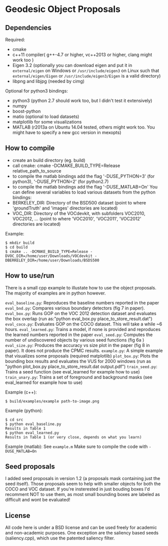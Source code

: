 Geodesic Object Proposals
=========================

Dependencies
------------
Required:
 * cmake
 * c++11 compiler( g++-4.7 or higher, vc++2013 or higher, clang might work too )
 * Eigen 3.2 (optionally you can download eigen and put it in `external/eigen` on Windows or `/usr/include/eigen3` on Linux such that `external/eigen/Eigen` or `/usr/include/eigen3/Eigen` is a valid directory)
 * libpng and libjpg (needed by cimg)

Optional for python3 bindings:
 * python3 (python 2.7 should work too, but I didn't test it extensively)
 * numpy
 * boost-python
 * matio (optional to load datasets)
 * matplotlib for some visualizations
 * MATLAB (r2013a on Ubuntu 14.04 tested, others might work too. You might have to specify a new gcc version in mexopts)

How to compile
--------------
 * create an build directory (eg. build)
 * call cmake: cmake -DCMAKE_BUILD_TYPE=Release relative_path_to_source
 * to compile the matlab bindings add the flag '-DUSE_PYTHON=3' (for python3), '-DUSE_PYTHON=2' (for python2.7)
 * to compile the matlab bindings add the flag '-DUSE_MATLAB=On'
You can define several variables to load various datasets from the python bindings:
 * BERKELEY_DIR: Directory of the BSD500 dataset (point to where 'groundTruth' and 'images' directories are located)
 * VOC_DIR: Directory of the VOCdevkit, with subfolders VOC2010, VOC2012, ... (point to where 'VOC2010', 'VOC2011', 'VOC2012' directories are located)

Example:
```
$ mkdir build
$ cd build
$ cmake .. -DCMAKE_BUILD_TYPE=Release -DVOC_DIR=/home/user/Downloads/VOCdevkit -DBERKELEY_DIR=/home/user/Downloads/BSDS500
```

How to use/run
--------------
There is a small cpp example to illustate how to use the object proposals. The majority of examples are in python however.

`eval_baseline.py`: Reproduces the baseline numbers reported in the paper
`eval_bnd.py`: Compares various boundary detectors (fig 7 in paper).
`eval_box.py`: Runs GOP on the VOC 2012 detection dataset and evaluates the box overlap (run as:"python eval_box.py place_to_store_result.dat")
`eval_coco.py`: Evaluates GOP on the COCO dataset. This will take a while ~6 hours.
`eval_learned.py`: Trains a model, if none is provided and reproduces the learned numbers reported in the paper
`eval_seed.py`: Computes the number of undiscovered objects by various seed functions (fig 6a )
`eval_size.py`: Produces the accuracy vs size plot in the paper (fig 8 in paper). It does not produce the CPMC results.
`example.py`: A simple example that visualizes some proposals (required matplotlib)
`plot_box.py`: Plots the bounding box results and evaluates the VUS for 2000 windows (run as "python plot_box.py place_to_store_result.dat output.pdf")
`train_seed.py`: Trains a seed function (see eval_learned for example how to use)
`train_unary.py`: Trains a set of foreground and background masks (see eval_learned for example how to use)


Example (c++):
```
$ build/examples/example path-to-image.png
```

Example (python):
```
$ cd src
$ python eval_baseline.py
Results in Table 1
$ python eval_learned.py
Results in Table 1 (or very close, depends on what you learn)
```

Example (matlab):
See `example.m`
Make sure to compile the code with `-DUSE_MATLAB=On`

Seed proposals
--------------
I added seed proposals in version 1.2 (a proposals mask containing just the seed itself). Those proposals seem to help with smaller objects for both the COCO and VOC dataset. If you're insterested in just bouding boxes I'd recomment NOT to use them, as most small bounding boxes are labeled as difficult and wont be evaluated!

License
-------

All code here is under a BSD license and can be used freely for academic and non-academic purposes. One exception are the saliency based seeds (saliency.cpp), which use the patented saliency filter.

